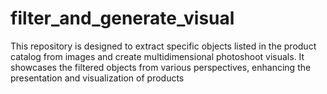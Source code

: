 # filter_and_generate_visual
This repository is designed to extract specific objects listed in the product catalog from images and create multidimensional photoshoot visuals. It showcases the filtered objects from various perspectives, enhancing the presentation and visualization of products
